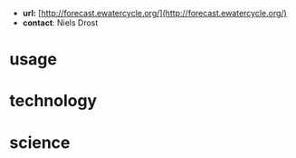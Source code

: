 

- **url:**  [http://forecast.ewatercycle.org/](http://forecast.ewatercycle.org/)
- **contact**: Niels Drost

# usage

# technology

# science

